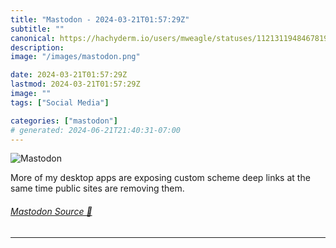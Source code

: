 ```yaml
---
title: "Mastodon - 2024-03-21T01:57:29Z"
subtitle: ""
canonical: https://hachyderm.io/users/mweagle/statuses/112131194846781965
description:
image: "/images/mastodon.png"

date: 2024-03-21T01:57:29Z
lastmod: 2024-03-21T01:57:29Z
image: ""
tags: ["Social Media"]

categories: ["mastodon"]
# generated: 2024-06-21T21:40:31-07:00
---
```

![Mastodon](/images/mastodon.png)

<p>More of my desktop apps are exposing custom scheme deep links at the same time public sites are removing them.</p>


###### [Mastodon Source 🐘](https://hachyderm.io/@mweagle/112131194846781965)

___
